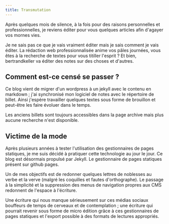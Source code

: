 ```yaml
---
title: Transmutation
---
```

Après quelques mois de silence, à la fois pour des raisons personnelles et professionnelles, je reviens éditer pour vous quelques articles afin d'agayer vos mornes vies.

Je ne sais pas ce que je vais vraiment éditer mais je sais comment je vais éditer. La rédaction web professionnalisée anime vos pâles journées, vous êtes à la recherche de textes pour vous titiller l'esprit ? Et bien, bertrandkeller va éditer des notes sur des choses et d'autres.

## Comment est-ce censé se passer ?

Ce blog vient de migrer d'un wordpress à un jekyll avec le contenu en markdown ; j'ai synchronisé mon logiciel de notes avec le répertoire de billet. Ainsi j'espère travailler quelques textes sous forme de brouillon et peut-être les faire évoluer dans le temps.

Les anciens billets sont toujours accessibles dans la page archive mais plus aucune recherche n'est disponible.

## Victime de la mode

Après plusieurs années à tester l'utilisation des gestionnaires de pages statiques, je me suis décidé à pratiquer cette technologie au jour le jour. Ce blog est désormais propulsé par Jekyll. Le gestionnaire de pages statiques présent sur github pages.

Un de mes objectifs est de redonner quelques lettres de noblesses au verbe et la verve (malgré les coquilles et fautes d'orthographe). Le passage à la simplicité et la suppression des menus de navigation propres aux CMS redonnent de l'espace à l'écriture.

Une écriture qui nous manque sérieusement sur ces médias sociaux bouffeurs de temps de cerveaux et de contemplation ; une écriture qui pourrait revenir sous forme de micro édition grâce à ces gestionnaires de pages statiques et l'export possible à des formats de lectures appropriés.

